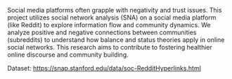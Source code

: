Social media platforms often grapple with negativity and trust issues. This project utilizes social network analysis (SNA) on a social media platform (like Reddit) to explore information flow and community dynamics. We analyze positive and negative connections between communities (subreddits) to understand how balance and status theories apply in online social networks. This research aims to contribute to fostering healthier online discourse and community building.

Dataset: https://snap.stanford.edu/data/soc-RedditHyperlinks.html
